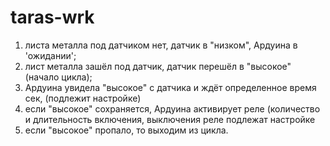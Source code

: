 # taras-wrk
1. листа металла под датчиком нет, датчик в "низком", Ардуина в 'ожидании';
2. лист металла зашёл под датчик, датчик перешёл в "высокое" (начало цикла);
3. Ардуина увидела "высокое" с датчика и ждёт определенное время  сек, (подлежит настройке)
4. если "высокое" сохраняется, Ардуина активирует реле (количество и длительность включения, выключения реле подлежат настройке
5. если "высокое" пропало, то выходим из цикла.
